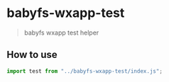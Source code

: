 # babyfs-wxapp-test

> babyfs wxapp test helper

## How to use

```javascript
import test from "../babyfs-wxapp-test/index.js";
```
